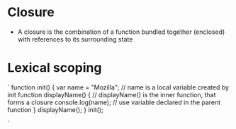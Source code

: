 # Closure
* A closure is the combination of a function bundled together (enclosed) with references to its surrounding state
# Lexical scoping
`
function init() {
  var name = "Mozilla"; // name is a local variable created by init
  function displayName() {
    // displayName() is the inner function, that forms a closure
    console.log(name); // use variable declared in the parent function
  }
  displayName();
}
init();

`

